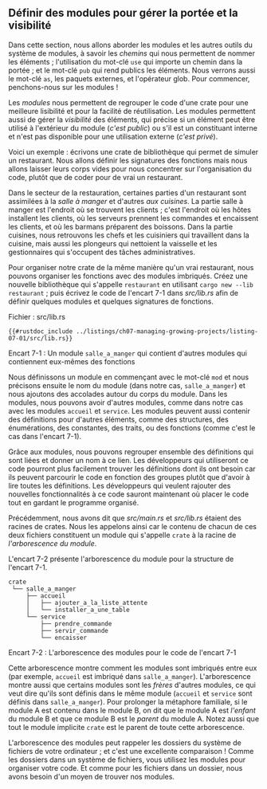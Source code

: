 <!--
## Defining Modules to Control Scope and Privacy
-->

## Définir des modules pour gérer la portée et la visibilité

<!--
In this section, we’ll talk about modules and other parts of the module system,
namely *paths* that allow you to name items; the `use` keyword that brings a
path into scope; and the `pub` keyword to make items public. We’ll also discuss
the `as` keyword, external packages, and the glob operator. For now, let’s
focus on modules!
-->

Dans cette section, nous allons aborder les modules et les autres outils du
système de modules, à savoir les *chemins* qui nous permettent de nommer les
éléments ; l'utilisation du mot-clé `use` qui importe un chemin dans la portée ;
et le mot-clé `pub` qui rend publics les éléments. Nous verrons aussi le mot-clé
`as`, les paquets externes, et l'opérateur glob. Pour commencer, penchons-nous
sur les modules !

<!--
*Modules* let us organize code within a crate into groups for readability and
easy reuse. Modules also control the *privacy* of items, which is whether an
item can be used by outside code (*public*) or is an internal implementation
detail and not available for outside use (*private*).
-->

Les *modules* nous permettent de regrouper le code d'une crate pour une
meilleure lisibilité et pour la facilité de réutilisation. Les modules
permettent aussi de gérer la *visibilité* des éléments, qui précise si un
élément peut être utilisé à l'extérieur du module (*c'est public*) ou s'il est
un constituant interne et n'est pas disponible pour une utilisation externe
(*c'est privé*).

<!--
As an example, let’s write a library crate that provides the functionality of a
restaurant. We’ll define the signatures of functions but leave their bodies
empty to concentrate on the organization of the code, rather than actually
implement a restaurant in code.
-->

Voici un exemple : écrivons une crate de bibliothèque qui permet de simuler un
restaurant. Nous allons définir les signatures des fonctions mais nous allons
laisser leurs corps vides pour nous concentrer sur l'organisation du code,
plutôt que de coder pour de vrai un restaurant.

<!--
In the restaurant industry, some parts of a restaurant are referred to as
*front of house* and others as *back of house*. Front of house is where
customers are; this is where hosts seat customers, servers take orders and
payment, and bartenders make drinks. Back of house is where the chefs and cooks
work in the kitchen, dishwashers clean up, and managers do administrative work.
-->

Dans le secteur de la restauration, certaines parties d'un restaurant sont
assimilées à la *salle à manger* et d'autres *aux cuisines*. La partie salle à
manger est l'endroit où se trouvent les clients ; c'est l'endroit où les hôtes
installent les clients, où les serveurs prennent les commandes et encaissent les
clients, et où les barmans préparent des boissons. Dans la partie cuisines, nous
retrouvons les chefs et les cuisiniers qui travaillent dans la cuisine, mais
aussi les plongeurs qui nettoient la vaisselle et les gestionnaires qui
s'occupent des tâches administratives.

<!--
To structure our crate in the same way that a real restaurant works, we can
organize the functions into nested modules. Create a new library named
`restaurant` by running `cargo new --lib restaurant`; then put the code in
Listing 7-1 into *src/lib.rs* to define some modules and function signatures.
-->

Pour organiser notre crate de la même manière qu'un vrai restaurant, nous
pouvons organiser les fonctions avec des modules imbriqués. Créez une nouvelle
bibliothèque qui s'appelle `restaurant` en utilisant
`cargo new --lib restaurant` ; puis écrivez le code de l'encart 7-1 dans
*src/lib.rs* afin de définir quelques modules et quelques signatures de
fonctions.

<!--
<span class="filename">Filename: src/lib.rs</span>
-->

<span class="filename">Fichier : src/lib.rs</span>

<!--
```rust,noplayground
{{#rustdoc_include ../listings-sources/ch07-managing-growing-projects/listing-07-01/src/lib.rs}}
```
-->

```rust,noplayground
{{#rustdoc_include ../listings/ch07-managing-growing-projects/listing-07-01/src/lib.rs}}
```

<!--
<span class="caption">Listing 7-1: A `front_of_house` module containing other
modules that then contain functions</span>
-->

<span class="caption">Encart 7-1 : Un module `salle_a_manger` qui contient
d'autres modules qui contiennent eux-mêmes des fonctions</span>

<!--
We define a module by starting with the `mod` keyword and then specify the
name of the module (in this case, `front_of_house`) and place curly brackets
around the body of the module. Inside modules, we can have other modules, as in
this case with the modules `hosting` and `serving`. Modules can also hold
definitions for other items, such as structs, enums, constants, traits, or—as
in Listing 7-1—functions.
-->

Nous définissons un module en commençant avec le mot-clé `mod` et nous précisons
ensuite le nom du module (dans notre cas, `salle_a_manger`) et nous ajoutons des
accolades autour du corps du module. Dans les modules, nous pouvons avoir
d'autres modules, comme dans notre cas avec les modules `accueil` et `service`.
Les modules peuvent aussi contenir des définitions pour d'autres éléments, comme
des structures, des énumérations, des constantes, des traits, ou des fonctions
(comme c'est le cas dans l'encart 7-1).

<!--
By using modules, we can group related definitions together and name why
they’re related. Programmers using this code would have an easier time finding
the definitions they wanted to use because they could navigate the code based
on the groups rather than having to read through all the definitions.
Programmers adding new functionality to this code would know where to place the
code to keep the program organized.
-->

Grâce aux modules, nous pouvons regrouper ensemble des définitions qui sont
liées et donner un nom à ce lien. Les développeurs qui utiliseront ce code
pourront plus facilement trouver les définitions dont ils ont besoin car ils
peuvent parcourir le code en fonction des groupes plutôt que d'avoir à lire
toutes les définitions. Les développeurs qui veulent rajouter des nouvelles
fonctionnalités à ce code sauront maintenant où placer le code tout en gardant
le programme organisé.

<!--
Earlier, we mentioned that *src/main.rs* and *src/lib.rs* are called crate
roots. The reason for their name is that the contents of either of these two
files form a module named `crate` at the root of the crate’s module structure,
known as the *module tree*.
-->

Précédemment, nous avons dit que *src/main.rs* et *src/lib.rs* étaient des
racines de crates. Nous les appelons ainsi car le contenu de chacun de ces
deux fichiers constituent un module qui s'appelle `crate` à la racine de
*l'arborescence du module*.

<!--
Listing 7-2 shows the module tree for the structure in Listing 7-1.
-->

L'encart 7-2 présente l'arborescence du module pour la structure de
l'encart 7-1.

<!--
```text
crate
 └── front_of_house
     ├── hosting
     │   ├── add_to_waitlist
     │   └── seat_at_table
     └── serving
         ├── take_order
         ├── serve_order
         └── take_payment
```
-->

```text
crate
 └── salle_a_manger
     ├── accueil
     │   ├── ajouter_a_la_liste_attente
     │   └── installer_a_une_table
     └── service
         ├── prendre_commande
         ├── servir_commande
         └── encaisser
```

<!--
<span class="caption">Listing 7-2: The module tree for the code in Listing
7-1</span>
-->

<span class="caption">Encart 7-2 : L'arborescence des modules pour le code de
l'encart 7-1</span>

<!--
This tree shows how some of the modules nest inside one another (for example,
`hosting` nests inside `front_of_house`). The tree also shows that some modules
are *siblings* to each other, meaning they’re defined in the same module
(`hosting` and `serving` are defined within `front_of_house`). To continue the
family metaphor, if module A is contained inside module B, we say that module A
is the *child* of module B and that module B is the *parent* of module A.
Notice that the entire module tree is rooted under the implicit module named
`crate`.
-->

Cette arborescence montre comment les modules sont imbriqués entre eux (par
exemple, `accueil` est imbriqué dans `salle_a_manger`). L'arborescence montre
aussi que certains modules sont les *frères* d'autres modules, ce qui veut dire
qu'ils sont définis dans le même module (`accueil` et `service` sont définis
dans `salle_a_manger`). Pour prolonger la métaphore familiale, si le module A
est contenu dans le module B, on dit que le module A est *l'enfant* du module B
et que ce module B est le *parent* du module A. Notez aussi que tout le module
implicite `crate` est le parent de toute cette arborescence.

<!--
The module tree might remind you of the filesystem’s directory tree on your
computer; this is a very apt comparison! Just like directories in a filesystem,
you use modules to organize your code. And just like files in a directory, we
need a way to find our modules.
-->

L'arborescence des modules peut rappeler les dossiers du système de fichiers de
votre ordinateur ; et c'est une excellente comparaison ! Comme les dossiers dans
un système de fichiers, vous utilisez les modules pour organiser votre code. Et
comme pour les fichiers dans un dossier, nous avons besoin d'un moyen de trouver
nos modules.
